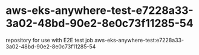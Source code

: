 # aws-eks-anywhere-test-e7228a33-3a02-48bd-90e2-8e0c73f11285-54
repository for use with E2E test job aws-eks-anywhere-test:e7228a33-3a02-48bd-90e2-8e0c73f11285-54
